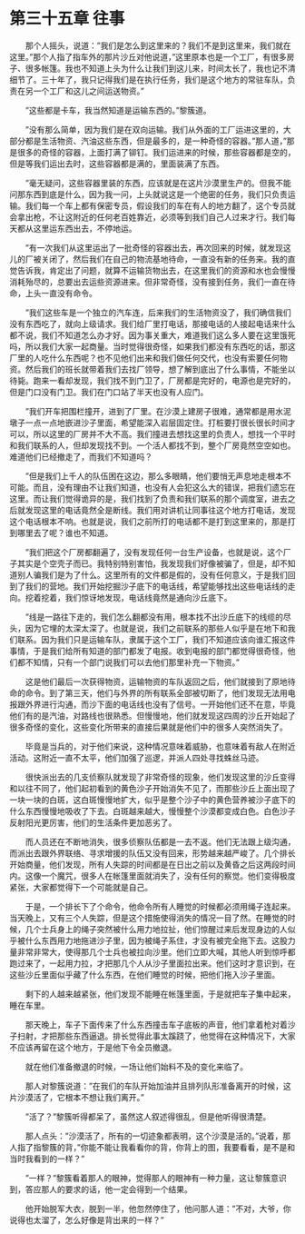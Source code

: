 # 第三十五章 往事


　　那个人摇头，说道：”我们是怎么到这里来的？我们不是到这里来，我们就在这里。”那个人指了指车外的那片沙丘对他说道，”这里原本也是一个工厂，有很多房子、很多帐篷。我也不知道上头为什么让我们到这儿来，时间太长了，我也记不清细节了。三十年了，我只记得我们是在执行任务，我们是这个地方的常驻车队，负责在另一个工厂和这儿之间运送物资。”

　　”这些都是卡车，我当然知道是运输东西的。”黎簇道。

　　”没有那么简单，因为我们是在双向运输。我们从外面的工厂运进这里的，大部分都是生活物资、汽油这些东西，但是最多的，是一种奇怪的容器。”那人道，”那是很多的奇怪的容器，上面打满了铆钉。我们运进来的时候，那些容器都是空的，但是等我们运出去时，这些容器都是满的，里面装满了东西。

　　”毫无疑问，这些容器里装的东西，应该就是在这片沙漠里生产的。但我不能问那东西到底是什么，因为我一问，上头就说这是一个绝密的任务，我们只负责运输。我们每一个车上都有保密专员，假设我们的车在有人的地方翻了，这个专员就会拿出枪，不让这附近的任何老百姓靠近，必须等到我们自己人过来才行。我们每天都从这里运东西出去，不停地运。

　　”有一次我们从这里运出了一批奇怪的容器出去，再次回来的时候，就发现这儿的厂被关闭了，然后我们在自己的物流基地待命，一直没有新的任务来。我的直觉告诉我，肯定出了问题，就算不运输货物出去，在这里我们的资源和水也会慢慢消耗殆尽的，总要出去运些资源进来。但非常奇怪，没有接到任务，我们一直在待命，上头一直没有命令。

　　”我们这些车是一个独立的汽车连，后来我们的生活物资没了，我们确信我们没有东西吃了，就向上级请求。我们给厂里打电话，那接电话的人接起电话来什么都不说，我们不知道怎么办才好。因为事关重大，难道我们这么多人要在这里饿死吗，所以我们大家一起商量。当时觉得很奇怪，如果我们都没有东西吃的话，那这厂里的人吃什么东西呢？也不见他们出来和我们做任何交代，也没有索要任何物资。然后我们的班长就带着我们去找厂领导，想了解到底出了什么事情，不能坐以待毙。跑来一看却发现，我们找不到门卫了，厂房都是完好的，电源也是完好的，但是门口没有门卫。我们在门口站了半天也没有人应门。

　　”我们开车把围栏撞开，进到了厂里。在沙漠上建房子很难，通常都是用水泥墩子一点一点地嵌进沙子里面，希望能深入岩层固定住。打桩要打很长很长时间才可以，所以这里的厂房并不大不高。我们撞进去想找这里的负责人，想找一个平时和我们联系的人，但却发现找不到。一个活人都找不到，整个厂房竟然空空如也。难道他们已经撤走了，而我们不知道吗？

　　”但是我们上千人的队伍困在这边，那么多眼睛，他们要悄无声息地走根本不可能。而且，没有理由不让我们知道，也没有人会犯这么大的错误，把我们遗忘在这里。而让我们觉得诡异的是，我们找到了负责和我们联系的那个调度室，进去之后就发现这里的电话竟然全是断线。我们用对讲机让同事往这个地方打电话，发现这个电话根本不响。也就是说，我们之前所打的电话都不是打到这里来的，那是打到哪里去了呢？谁也不知道。

　　”我们把这个厂房都翻遍了，没有发现任何一台生产设备，也就是说，这个厂子其实是个空壳子而已。我特别特别害怕，我发现我们好像被骗了，但是，却不知道别人骗我们是为了什么。这里所有的文件都是假的，没有任何意义，于是我们回到了我们的营地。我们开始挖掘沙子底下的电话线，希望能够找出这些电话线的走向。挖着挖着，我们惊讶地发现，电话线竟然是通向沙丘底下。

　　”线是一路往下走的，我们怎么翻都没有用，根本找不出沙丘底下的线缆的尽头，因为它埋的太深太深了。也就是说，我们之前联系的那些人似乎是在地下和我们联系。因为我们只是运输车队，隶属于这个工厂，我们不知道应该向谁汇报这件事情，于是我们给所有知道的部门都发了电报。收到电报的部门都觉得很奇怪，他们都不知情，只有一个部门说我们可以去他们那里补充一下物资。”

　　这是他们最后一次获得物资，运输物资的车队返回之后，他们就接到了原地待命的命令。到了第三天，他们与外界的所有联系全部被切断了，他们发现无法用电报跟外界进行沟通，而沙下面的电话线也没有了信号。一开始他们还不在意，毕竟他们有的是汽油，对路线也很熟悉。但慢慢地，他们就发现这四周的沙丘开始起了很多奇怪的变化，这些变化所带来的直接后果就是他们中的很多人突然消失了。

　　毕竟是当兵的，对于他们来说，这种情况意味着威胁，也意味着有敌人在附近活动。这附近一直不太平，他们加强了巡逻，并派人四处寻找蛛丝马迹。

　　很快派出去的几支侦察队就发现了非常奇怪的现象，他们发现这里的沙丘变得和以往不同了，他们起初看到的黄色沙子开始消失不见了，而那些沙丘上面出现了一块一块的白斑，这白斑慢慢地扩大，似乎是整个沙子中的黄色营养被沙子底下的什么东西慢慢地吸收了下去。白斑越来越大，慢慢整个沙漠都变成白色。白色沙子反射阳光更厉害，他们的生活条件更加恶劣了。

　　而人员还在不断地消失，很多侦察队伍都是一去不返。他们无法跟上级沟通，而派出去跟外界联络、寻求增援的队伍又没有回来，形势越来越严峻了。几个排长开始商量，他们发现，所有人失踪的时间都是在日出之前以及黄昏之后这两段时间内。这像一个魔咒，很多人在帐篷里面就消失了，没有任何的察觉。他们变得极度紧张，大家都觉得下一个可能就是自己。

　　于是，一个排长下了个命令，他命令所有人睡觉的时候都必须用绳子连起来。当天晚上，又有三个人失踪，但是这个措施使得消失的情况一目了然。在睡觉的时候，几个士兵身上的绳子突然被什么用力地拉扯，他们惊醒过来后发现身边的人似乎被什么东西用力地拖进沙子里，因为被绳子系住，才没有被完全拖下去。这股力量非常非常大，使得那几个士兵也被拉向沙里。他们立即大喊，其他人听到惊呼都跑过来了，一起用力拉，才把那几个人从沙子里面拉出来。他们这时才意识到，在这些沙丘里面似乎藏了什么东西，在他们睡觉的时候，把他们拖入沙子里面。

　　剩下的人越来越紧张，他们发现不能睡在帐篷里面，于是就把车子集中起来，睡在车里。

　　那天晚上，车子下面传来了什么东西撞击车子底板的声音，他们拿着枪对着沙子扫射，才把那些东西逼退。排长觉得此事太蹊跷了，他觉得在这种情况下，大家不应该再留在这个地方，于是他下令全员撤退。

　　就在他们准备撤退的时候，一场让他们始料不及的变化来临了。

　　那人对黎簇说道：”在我们的车队开始加油并且排列队形准备离开的时候，这片沙漠活了，它根本不想让我们离开。”

　　”活了？”黎簇听得都呆了，虽然这人叙述得很乱，但是他听得很清楚。

　　那人点头：”沙漠活了，所有的一切迹象都表明，这个沙漠是活的。”说着，那人指了指黎簇的背，”你能不能让我看看你的背，你背上的图，我要看看，是不是和当时我看到的一样？”

　　”一样？”黎簇看着那人的眼神，觉得那人的眼神有一种力量，这让黎簇意识到，答应那人的要求的话，他一定会得到一个结果。

　　他开始脱军大衣，脱到一半，他忽然停住了，他问那人道：”不对，大爷，你说得也太溜了，怎么好像是背出来的一样？”

